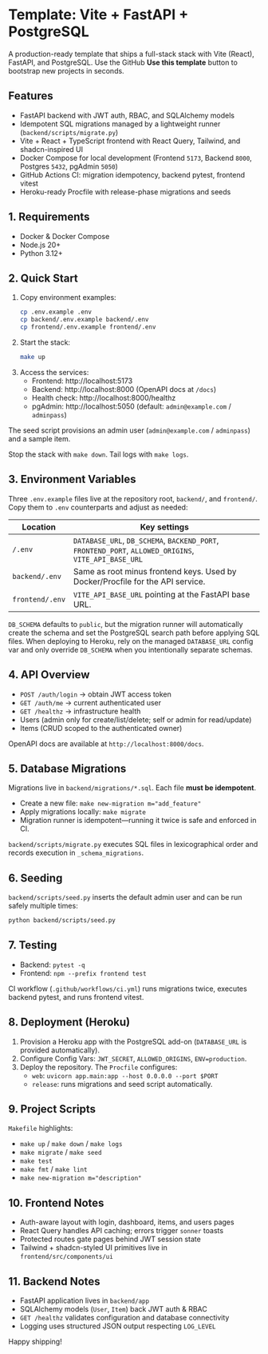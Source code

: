 # Template: Vite + FastAPI + PostgreSQL

A production-ready template that ships a full-stack stack with Vite (React), FastAPI, and PostgreSQL. Use the GitHub **Use this template** button to bootstrap new projects in seconds.

## Features

- FastAPI backend with JWT auth, RBAC, and SQLAlchemy models
- Idempotent SQL migrations managed by a lightweight runner (`backend/scripts/migrate.py`)
- Vite + React + TypeScript frontend with React Query, Tailwind, and shadcn-inspired UI
- Docker Compose for local development (Frontend `5173`, Backend `8000`, Postgres `5432`, pgAdmin `5050`)
- GitHub Actions CI: migration idempotency, backend pytest, frontend vitest
- Heroku-ready Procfile with release-phase migrations and seeds

## 1. Requirements

- Docker & Docker Compose
- Node.js 20+
- Python 3.12+

## 2. Quick Start

1. Copy environment examples:
   ```bash
   cp .env.example .env
   cp backend/.env.example backend/.env
   cp frontend/.env.example frontend/.env
   ```
2. Start the stack:
   ```bash
   make up
   ```
3. Access the services:
   - Frontend: http://localhost:5173
   - Backend: http://localhost:8000 (OpenAPI docs at `/docs`)
   - Health check: http://localhost:8000/healthz
   - pgAdmin: http://localhost:5050 (default: `admin@example.com` / `adminpass`)

The seed script provisions an admin user (`admin@example.com` / `adminpass`) and a sample item.

Stop the stack with `make down`. Tail logs with `make logs`.

## 3. Environment Variables

Three `.env.example` files live at the repository root, `backend/`, and `frontend/`. Copy them to `.env` counterparts and adjust as needed:

| Location | Key settings |
| --- | --- |
| `/.env` | `DATABASE_URL`, `DB_SCHEMA`, `BACKEND_PORT`, `FRONTEND_PORT`, `ALLOWED_ORIGINS`, `VITE_API_BASE_URL` |
| `backend/.env` | Same as root minus frontend keys. Used by Docker/Procfile for the API service. |
| `frontend/.env` | `VITE_API_BASE_URL` pointing at the FastAPI base URL. |

`DB_SCHEMA` defaults to `public`, but the migration runner will automatically create the schema and set the PostgreSQL search path before applying SQL files. When deploying to Heroku, rely on the managed `DATABASE_URL` config var and only override `DB_SCHEMA` when you intentionally separate schemas.

## 4. API Overview

- `POST /auth/login` → obtain JWT access token
- `GET /auth/me` → current authenticated user
- `GET /healthz` → infrastructure health
- Users (admin only for create/list/delete; self or admin for read/update)
- Items (CRUD scoped to the authenticated owner)

OpenAPI docs are available at `http://localhost:8000/docs`.

## 5. Database Migrations

Migrations live in `backend/migrations/*.sql`. Each file **must be idempotent**.

- Create a new file: `make new-migration m="add_feature"`
- Apply migrations locally: `make migrate`
- Migration runner is idempotent—running it twice is safe and enforced in CI.

`backend/scripts/migrate.py` executes SQL files in lexicographical order and records execution in `_schema_migrations`.

## 6. Seeding

`backend/scripts/seed.py` inserts the default admin user and can be run safely multiple times:

```bash
python backend/scripts/seed.py
```

## 7. Testing

- Backend: `pytest -q`
- Frontend: `npm --prefix frontend test`

CI workflow (`.github/workflows/ci.yml`) runs migrations twice, executes backend pytest, and runs frontend vitest.

## 8. Deployment (Heroku)

1. Provision a Heroku app with the PostgreSQL add-on (`DATABASE_URL` is provided automatically).
2. Configure Config Vars: `JWT_SECRET`, `ALLOWED_ORIGINS`, `ENV=production`.
3. Deploy the repository. The `Procfile` configures:
   - `web`: `uvicorn app.main:app --host 0.0.0.0 --port $PORT`
   - `release`: runs migrations and seed script automatically.

## 9. Project Scripts

`Makefile` highlights:

- `make up` / `make down` / `make logs`
- `make migrate` / `make seed`
- `make test`
- `make fmt` / `make lint`
- `make new-migration m="description"`

## 10. Frontend Notes

- Auth-aware layout with login, dashboard, items, and users pages
- React Query handles API caching; errors trigger `sonner` toasts
- Protected routes gate pages behind JWT session state
- Tailwind + shadcn-styled UI primitives live in `frontend/src/components/ui`

## 11. Backend Notes

- FastAPI application lives in `backend/app`
- SQLAlchemy models (`User`, `Item`) back JWT auth & RBAC
- `GET /healthz` validates configuration and database connectivity
- Logging uses structured JSON output respecting `LOG_LEVEL`

Happy shipping!
